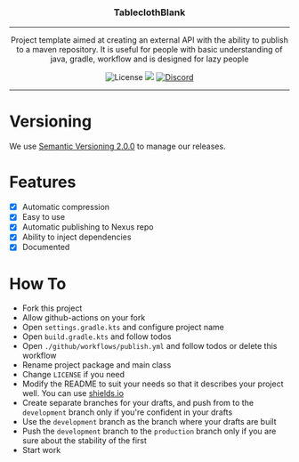 <p align="center">
<h3 align="center">TableclothBlank</h3>

------

<p align="center">
Project template aimed at creating an external API with the ability to publish to a maven repository. It is useful for people with basic understanding of java, gradle, workflow and is designed for lazy people
</p>

<p align="center">
<img alt="License" src="https://img.shields.io/github/license/CKATEPTb-commons/TableclothBlank">
<a href="https://docs.gradle.org/7.5/release-notes.html"><img src="https://img.shields.io/badge/Gradle-7.5-brightgreen.svg?colorB=469C00&logo=gradle"></a>
<a href="https://discord.gg/P7FaqjcATp" target="_blank"><img alt="Discord" src="https://img.shields.io/discord/925686623222505482?label=discord"></a>
</p>

------

# Versioning

We use [Semantic Versioning 2.0.0](https://semver.org/spec/v2.0.0.html) to manage our releases.

# Features

- [X] Automatic compression
- [X] Easy to use
- [X] Automatic publishing to Nexus repo
- [X] Ability to inject dependencies
- [X] Documented

# How To

* Fork this project
* Allow github-actions on your fork
* Open `settings.gradle.kts` and configure project name 
* Open `build.gradle.kts` and follow todos
* Open `./github/workflows/publish.yml` and follow todos or delete this workflow
* Rename project package and main class
* Change `LICENSE` if you need
* Modify the README to suit your needs so that it describes your project well. You can use [shields.io](https://shields.io)
* Create separate branches for your drafts, and push from to the `development` branch only if you're confident in your drafts
* Use the `development` branch as the branch where your drafts are built
* Push the `development` branch to the `production` branch only if you are sure about the stability of the first
* Start work